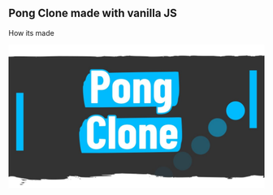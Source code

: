 ## Pong Clone made with vanilla JS

How its made

[![YouTube thumbnail](./doc/thumb.jpg)](https://www.youtube.com/watch?v=PeY6lXPrPaA)
